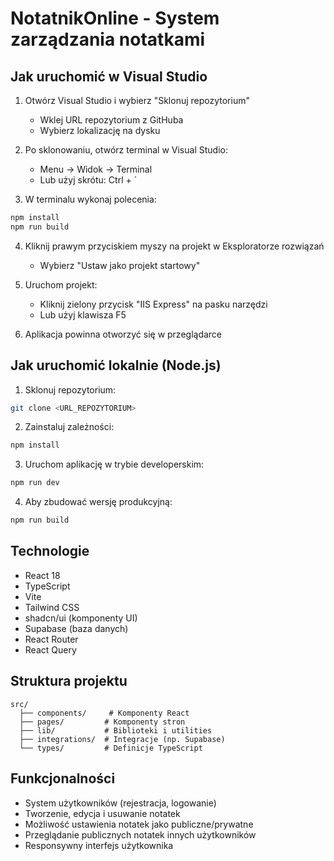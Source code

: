 
# NotatnikOnline - System zarządzania notatkami

## Jak uruchomić w Visual Studio

1. Otwórz Visual Studio i wybierz "Sklonuj repozytorium"
   - Wklej URL repozytorium z GitHuba
   - Wybierz lokalizację na dysku

2. Po sklonowaniu, otwórz terminal w Visual Studio:
   - Menu -> Widok -> Terminal
   - Lub użyj skrótu: Ctrl + `

3. W terminalu wykonaj polecenia:
```sh
npm install
npm run build
```

4. Kliknij prawym przyciskiem myszy na projekt w Eksploratorze rozwiązań
   - Wybierz "Ustaw jako projekt startowy"

5. Uruchom projekt:
   - Kliknij zielony przycisk "IIS Express" na pasku narzędzi
   - Lub użyj klawisza F5

6. Aplikacja powinna otworzyć się w przeglądarce

## Jak uruchomić lokalnie (Node.js)

1. Sklonuj repozytorium:
```sh
git clone <URL_REPOZYTORIUM>
```

2. Zainstaluj zależności:
```sh
npm install
```

3. Uruchom aplikację w trybie developerskim:
```sh
npm run dev
```

4. Aby zbudować wersję produkcyjną:
```sh
npm run build
```

## Technologie

- React 18
- TypeScript
- Vite
- Tailwind CSS
- shadcn/ui (komponenty UI)
- Supabase (baza danych)
- React Router
- React Query

## Struktura projektu

```
src/
  ├── components/     # Komponenty React
  ├── pages/         # Komponenty stron
  ├── lib/           # Biblioteki i utilities
  ├── integrations/  # Integracje (np. Supabase)
  └── types/         # Definicje TypeScript
```

## Funkcjonalności

- System użytkowników (rejestracja, logowanie)
- Tworzenie, edycja i usuwanie notatek
- Możliwość ustawienia notatek jako publiczne/prywatne
- Przeglądanie publicznych notatek innych użytkowników
- Responsywny interfejs użytkownika

